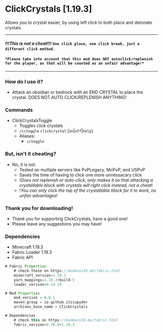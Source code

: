# ClickCrystals [1.19.3]
Allows you to crystal easier, by using left click to both place and detonate crystals.

----------------------------------------------------------------------------------
#### !!!***This is not a cheat***!!! `One click place, one click break, just a different click method`.
#### `*Please take into account that this mod does NOT autoclick/replenish for the player, as that will be counted as an unfair advantage!*`
----------------------------------------------------------------------------------

### How do I use it?
- Attack an obsidian or bedrock with an END CRYSTAL to place the crystal. DOES NOT AUTO CLICK/REPLENISH ANYTHING!

### Commands
- ClickCrystalsToggle
  - Toggles click crystals
  - `/cctoggle` `clickcrystal` [`on`|`off`|`help`]
  - Aliases: 
    - `cctoggle`

### But, isn't it cheating?
- No, it is not.
  - Tested on multiple servers like PvPLegacy, McPvP, and USPvP
  - Saves the time of having to click one more unnessacary click
  - !*Does not replenish or auto-click, only makes it so that attacking a crystallable block with crystals will right click instead, not a cheat*!
  - !*You can only click the top of the crystallable block for it to work, no unfair advantages*!
  
### Thank you for downloading!
- Thank you for supporting ClickCrystals, have a good one!
- Please leave any suggestions you may have!

  
### Dependencies
- Minecraft 1.19.3
- Fabric Loader 1.19.3
- Fabric API 

```gradle
# Fabric Properties
	# check these on https://modmuss50.me/fabric.html
	minecraft_version=1.19.3
	yarn_mappings=1.19.3+build.5
	loader_version=0.14.14

# Mod Properties
	mod_version = 0.0.1
	maven_group = io.github.itzispyder
	archives_base_name = ClickCrystals

# Dependencies
	# check this on https://modmuss50.me/fabric.html
	fabric_version=0.76.0+1.19.3
```

